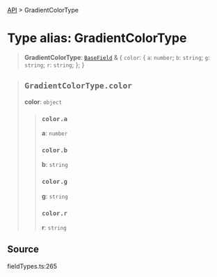 [API](../index.md) > GradientColorType

# Type alias: GradientColorType

> **GradientColorType**: [`BaseField`](type-alias.BaseField.md) & \{
  `color`: \{
    `a`: `number`;
    `b`: `string`;
    `g`: `string`;
    `r`: `string`;
  };
 }

> ## `GradientColorType.color`
>
> **color**: `object`
>
> > ### `color.a`
> >
> > **a**: `number`
> >
> > ### `color.b`
> >
> > **b**: `string`
> >
> > ### `color.g`
> >
> > **g**: `string`
> >
> > ### `color.r`
> >
> > **r**: `string`
> >
> >
>
>

## Source

fieldTypes.ts:265
